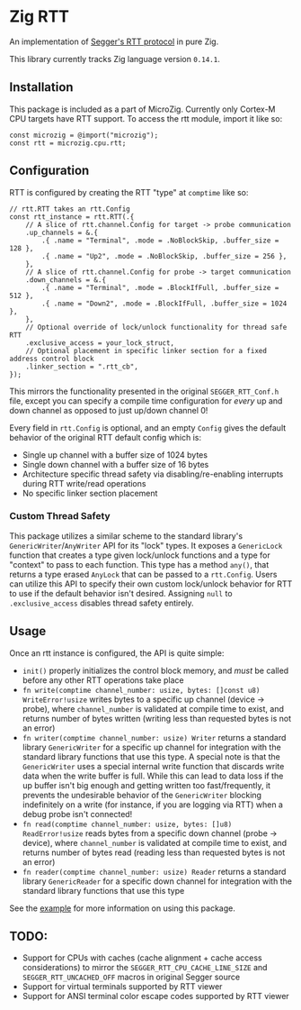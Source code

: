 # Zig RTT

An implementation of [Segger's RTT protocol](https://wiki.segger.com/RTT) in pure Zig.

This library currently tracks Zig language version `0.14.1`.

## Installation

This package is included as a part of MicroZig. Currently only Cortex-M CPU targets have RTT support. To access the rtt module, import it like so:
``` Zig
const microzig = @import("microzig");
const rtt = microzig.cpu.rtt;
```

## Configuration

RTT is configured by creating the RTT "type" at `comptime` like so:
```Zig
// rtt.RTT takes an rtt.Config
const rtt_instance = rtt.RTT(.{
    // A slice of rtt.channel.Config for target -> probe communication
    .up_channels = &.{
        .{ .name = "Terminal", .mode = .NoBlockSkip, .buffer_size = 128 },
        .{ .name = "Up2", .mode = .NoBlockSkip, .buffer_size = 256 },
    },
    // A slice of rtt.channel.Config for probe -> target communication
    .down_channels = &.{
        .{ .name = "Terminal", .mode = .BlockIfFull, .buffer_size = 512 },
        .{ .name = "Down2", .mode = .BlockIfFull, .buffer_size = 1024 },
    },
    // Optional override of lock/unlock functionality for thread safe RTT
    .exclusive_access = your_lock_struct,
    // Optional placement in specific linker section for a fixed address control block
    .linker_section = ".rtt_cb",
});
```

This mirrors the functionality presented in the original `SEGGER_RTT_Conf.h` file, except you
can specify a compile time configuration for _every_ up and down channel as opposed to just
up/down channel 0!

Every field in `rtt.Config` is optional, and an empty `Config` gives the default behavior of the
original RTT default config which is:
- Single up channel with a buffer size of 1024 bytes
- Single down channel with a buffer size of 16 bytes
- Architecture specific thread safety via disabling/re-enabling interrupts during RTT write/read operations
- No specific linker section placement

### Custom Thread Safety

This package utilizes a similar scheme to the standard library's `GenericWriter`/`AnyWriter` API for its "lock" types.
It exposes a `GenericLock` function that creates a type given lock/unlock functions and a type for "context" to pass
to each function. This type has a method `any()`, that returns a type erased `AnyLock` that can be passed to a `rtt.Config`.
Users can utilize this API to specify their own custom lock/unlock behavior for RTT to use if the default behavior isn't desired.
Assigning `null` to `.exclusive_access` disables thread safety entirely.

## Usage

Once an rtt instance is configured, the API is quite simple:
- `init()` properly initializes the control block memory, and _must_ be called before any other RTT operations take place
- `fn write(comptime channel_number: usize, bytes: []const u8) WriteError!usize` writes bytes to a specific up channel (device -> probe), where `channel_number` is validated at compile time to exist, and returns number of bytes written (writing less than requested bytes is not an error)
- `fn writer(comptime channel_number: usize) Writer` returns a standard library `GenericWriter` for a specific up channel for integration with the standard library functions that use this type. A special note is that the `GenericWriter` uses a special internal write function that discards write data when the write buffer is full. While this can lead to data loss if the up buffer isn't big enough and getting written too fast/frequently, it prevents the undesirable behavior of the `GenericWriter` blocking indefinitely on a write (for instance, if you are logging via RTT) when a debug probe isn't connected!
- `fn read(comptime channel_number: usize, bytes: []u8) ReadError!usize` reads bytes from a specific down channel (probe -> device), where `channel_number` is validated at compile time to exist, and returns number of bytes read (reading less than requested bytes is not an error)
- `fn reader(comptime channel_number: usize) Reader` returns a standard library `GenericReader` for a specific down channel for integration with the standard library functions that use this type

See the [example](../../examples/raspberrypi/rp2xxx/src/rtt_log.zig) for more information on using this package.

## TODO:
- Support for CPUs with caches (cache alignment + cache access considerations) to mirror the `SEGGER_RTT_CPU_CACHE_LINE_SIZE` and `SEGGER_RTT_UNCACHED_OFF` macros in original Segger source
- Support for virtual terminals supported by RTT viewer
- Support for ANSI terminal color escape codes supported by RTT viewer
